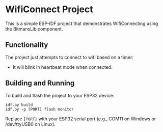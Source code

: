 # WifiConnect Project

This is a simple ESP-IDF project that demonstrates WifiConnecting using the BitmansLib component.

## Functionality

The project just attempts to connect to wifi based on a timer:
- It will blink in heartbeat mode when connected.

## Building and Running

To build and flash the project to your ESP32 device:
```
idf.py build
idf.py -p [PORT] flash monitor
```

Replace `[PORT]` with your ESP32 serial port (e.g., COM11 on Windows or /dev/ttyUSB0 on Linux).
